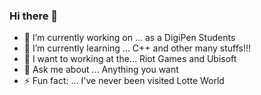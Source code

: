 ### Hi there 👋

- 🔭 I’m currently working on ... as a DigiPen Students
- 🌱 I’m currently learning ... C++ and other many stuffs!!!
- 👯 I want to working at the... Riot Games and Ubisoft
- 💬 Ask me about ... Anything you want 
- ⚡ Fun fact: ... I've never been visited Lotte World

